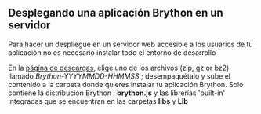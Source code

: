 Desplegando una aplicaci&oacute;n Brython en un servidor
--------------------------------------------------------

Para hacer un despliegue en un servidor web accesible a los usuarios de tu aplicaci&oacute;n no es necesario instalar todo el entorno de desarrollo

En la [página de descargas](https://bitbucket.org/olemis/brython/downloads), elige uno de los archivos (zip, gz or bz2) llamado _Brython-YYYYMMDD-HHMMSS_ ; desempaqu&eacute;talo y sube el contenido a la carpeta donde quieres instalar tu aplicaci&oacute;n Brython. Solo contiene la distribuci&oacute;n Brython : __brython.js__ y las librer&iacute;as 'built-in' integradas que se encuentran en las carpetas __libs__ y __Lib__
